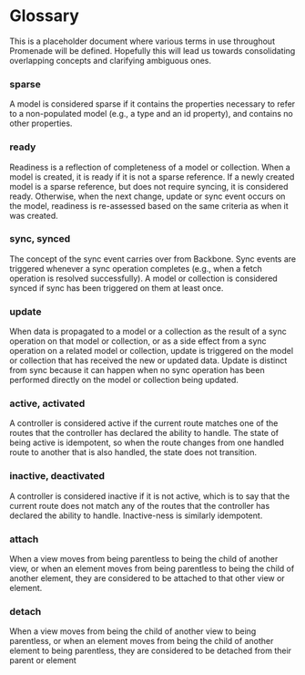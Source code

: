 # Glossary

This is a placeholder document where various terms in use throughout Promenade
will be defined. Hopefully this will lead us towards consolidating overlapping
concepts and clarifying ambiguous ones.

### sparse

A model is considered sparse if it contains the properties necessary to refer to
a non-populated model (e.g., a type and an id property), and contains no other
properties.

### ready

Readiness is a reflection of completeness of a model or collection. When a model
is created, it is ready if it is not a sparse reference. If a newly created
model is a sparse reference, but does not require syncing, it is considered
ready. Otherwise, when the next change, update or sync event occurs on the
model, readiness is re-assessed based on the same criteria as when it was
created.

### sync, synced

The concept of the sync event carries over from Backbone. Sync events are
triggered whenever a sync operation completes (e.g., when a fetch operation
is resolved successfully). A model or collection is considered synced if sync
has been triggered on them at least once.

### update

When data is propagated to a model or a collection as the result of a sync
operation on that model or collection, or as a side effect from a sync operation
on a related model or collection, update is triggered on the model or collection
that has received the new or updated data. Update is distinct from sync because
it can happen when no sync operation has been performed directly on the model or
collection being updated.

### active, activated

A controller is considered active if the current route matches one of the routes
that the controller has declared the ability to handle. The state of being
active is idempotent, so when the route changes from one handled route to
another that is also handled, the state does not transition.

### inactive, deactivated

A controller is considered inactive if it is not active, which is to say that
the current route does not match any of the routes that the controller has
declared the ability to handle. Inactive-ness is similarly idempotent.

### attach

When a view moves from being parentless to being the child of another view, or
when an element moves from being parentless to being the child of another
element, they are considered to be attached to that other view or element.

### detach

When a view moves from being the child of another view to being parentless, or
when an element moves from being the child of another element to being
parentless, they are considered to be detached from their parent or element
